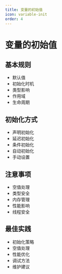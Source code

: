```yaml
---
title: 变量的初始值
icon: variable-init
order: 4
---
```


# 变量的初始值

## 基本规则
- 默认值
- 初始化时机
- 类型影响
- 作用域
- 生命周期

## 初始化方式
- 声明初始化
- 延迟初始化
- 条件初始化
- 自动初始化
- 手动设置

## 注意事项
- 空值处理
- 类型安全
- 内存管理
- 性能影响
- 线程安全

## 最佳实践
- 初始化策略
- 空值处理
- 性能优化
- 调试方法
- 维护建议
